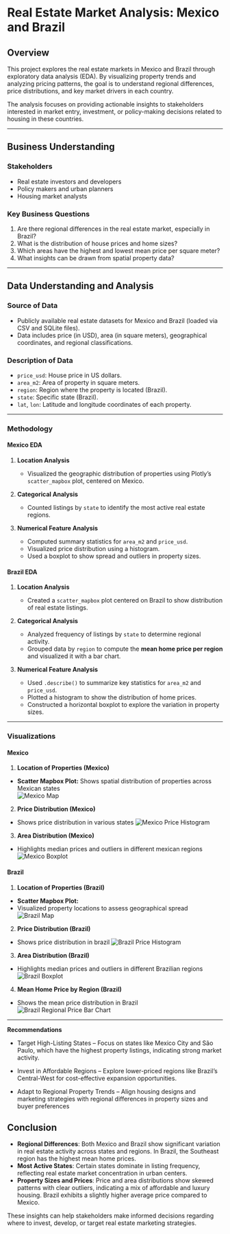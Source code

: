 # Real Estate Market Analysis: Mexico and Brazil

## Overview

This project explores the real estate markets in Mexico and Brazil through exploratory data analysis (EDA). By visualizing property trends and analyzing pricing patterns, the goal is to understand regional differences, price distributions, and key market drivers in each country.

The analysis focuses on providing actionable insights to stakeholders interested in market entry, investment, or policy-making decisions related to housing in these countries.

---

## Business Understanding

### Stakeholders
- Real estate investors and developers
- Policy makers and urban planners
- Housing market analysts

### Key Business Questions
1. Are there regional differences in the real estate market, especially in Brazil?
2. What is the distribution of house prices and home sizes?
3. Which areas have the highest and lowest mean price per square meter?
4. What insights can be drawn from spatial property data?

---

## Data Understanding and Analysis

### Source of Data
- Publicly available real estate datasets for Mexico and Brazil (loaded via CSV and SQLite files).
- Data includes price (in USD), area (in square meters), geographical coordinates, and regional classifications.

### Description of Data
- `price_usd`: House price in US dollars.
- `area_m2`: Area of property in square meters.
- `region`: Region where the property is located (Brazil).
- `state`: Specific state (Brazil).
- `lat`, `lon`: Latitude and longitude coordinates of each property.

---

### Methodology

#### **Mexico EDA**
1. **Location Analysis**  
   - Visualized the geographic distribution of properties using Plotly’s `scatter_mapbox` plot, centered on Mexico.

2. **Categorical Analysis**  
   - Counted listings by `state` to identify the most active real estate regions.

3. **Numerical Feature Analysis**  
   - Computed summary statistics for `area_m2` and `price_usd`.
   - Visualized price distribution using a histogram.
   - Used a boxplot to show spread and outliers in property sizes.

#### **Brazil EDA**
1. **Location Analysis**  
   - Created a `scatter_mapbox` plot centered on Brazil to show distribution of real estate listings.

2. **Categorical Analysis**  
   - Analyzed frequency of listings by `state` to determine regional activity.
   - Grouped data by `region` to compute the **mean home price per region** and visualized it with a bar chart.

3. **Numerical Feature Analysis**  
   - Used `.describe()` to summarize key statistics for `area_m2` and `price_usd`.
   - Plotted a histogram to show the distribution of home prices.
   - Constructed a horizontal boxplot to explore the variation in property sizes.

---

### Visualizations

#### **Mexico**

1. **Location of Properties (Mexico)**  
- **Scatter Mapbox Plot:** Shows spatial distribution of properties across Mexican states  
   ![Mexico Map](https://github.com/Harriet-ngomo/Real-estate-analysis-mexico-brazil/blob/319ca34e5748fcbfe34b71cdbeadaf90a6a611ba/data/images/Mexico/Scatter_map%20mexico.png)

2. **Price Distribution (Mexico)**  
 - Shows price distribution  in various states
   ![Mexico Price Histogram](https://github.com/Harriet-ngomo/Real-estate-analysis-mexico-brazil/blob/319ca34e5748fcbfe34b71cdbeadaf90a6a611ba/data/images/Mexico/Price%20distribution%20in%20mexico.png)

3. **Area Distribution (Mexico)**  
- Highlights median prices and outliers in different mexican regions  
   ![Mexico Boxplot](https://github.com/Harriet-ngomo/Real-estate-analysis-mexico-brazil/blob/319ca34e5748fcbfe34b71cdbeadaf90a6a611ba/data/images/Mexico/Home%20price%20distribution.png)

#### **Brazil**

1. **Location of Properties (Brazil)**  
- **Scatter Mapbox Plot:** 
- Visualized property locations to assess geographical spread  
   ![Brazil Map](https://github.com/Harriet-ngomo/Real-estate-analysis-mexico-brazil/blob/319ca34e5748fcbfe34b71cdbeadaf90a6a611ba/data/images/Brazil/Brazil%20map.png)

2. **Price Distribution (Brazil)**  
- Shows price distribution in brazil
   ![Brazil Price Histogram](https://github.com/Harriet-ngomo/Real-estate-analysis-mexico-brazil/blob/319ca34e5748fcbfe34b71cdbeadaf90a6a611ba/data/images/Brazil/Home%20Price%20histogram.png)

3. **Area Distribution (Brazil)**  
- Highlights median prices and outliers in different Brazilian regions  
   ![Brazil Boxplot](https://github.com/Harriet-ngomo/Real-estate-analysis-mexico-brazil/blob/319ca34e5748fcbfe34b71cdbeadaf90a6a611ba/data/images/Brazil/Brazil%20Box%20plot.png)

4. **Mean Home Price by Region (Brazil)**  
- Shows the mean price distribution in Brazil
   ![Brazil Regional Price Bar Chart](https://github.com/Harriet-ngomo/Real-estate-analysis-mexico-brazil/blob/319ca34e5748fcbfe34b71cdbeadaf90a6a611ba/data/images/Brazil/Brazil%20regional%20Bar.png)

---
**Recommendations**
- Target High-Listing States – Focus on states like Mexico City and São Paulo, which have the highest property listings, indicating strong market activity.

- Invest in Affordable Regions – Explore lower-priced regions like Brazil’s Central-West for cost-effective expansion opportunities.

- Adapt to Regional Property Trends – Align housing designs and marketing strategies with regional differences in property sizes and buyer preferences


## Conclusion

- **Regional Differences**: Both Mexico and Brazil show significant variation in real estate activity across states and regions. In Brazil, the Southeast region has the highest mean home prices.
- **Most Active States**: Certain states dominate in listing frequency, reflecting real estate market concentration in urban centers.
- **Property Sizes and Prices**: Price and area distributions show skewed patterns with clear outliers, indicating a mix of affordable and luxury housing. Brazil exhibits a slightly higher average price compared to Mexico.

These insights can help stakeholders make informed decisions regarding where to invest, develop, or target real estate marketing strategies.

